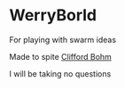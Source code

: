 # WerryBorld
For playing with swarm ideas

Made to spite [Clifford Bohm](https://cliffbohm.weebly.com/)

I will be taking no questions
